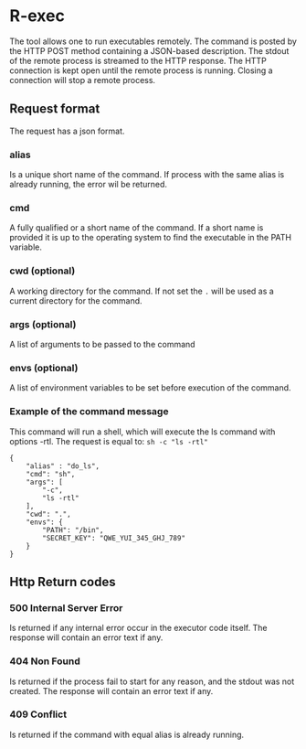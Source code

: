 # R-exec
The tool allows one to run executables remotely.
The command is posted by the HTTP POST method containing a JSON-based description.
The stdout of the remote process is streamed to the HTTP response. The HTTP connection is kept open until
the remote process is running.
Closing a connection will stop a remote process.

## Request format
The request has a json format.

### alias
Is a unique short name of the command.
If process with the same alias is already running,
the error wil be returned.

### cmd
A fully qualified or a short name of the command.
If a short name is provided it is up to the operating system
to find the executable in the PATH variable.

### cwd (optional)
A working directory for the command.
If not set the `.` will be used as a current directory for the command.
 

### args (optional)
A list of arguments to be passed to the command

### envs (optional)
A list of environment variables to be set before execution of the command.

### Example of the command message 
This command will run a shell, which will execute 
the ls command with options -rtl.
The request is equal to: `sh -c "ls -rtl"` 

```
{
    "alias" : "do_ls",
    "cmd": "sh",
    "args": [
        "-c",
        "ls -rtl"
    ],
    "cwd": ".",
    "envs": {
        "PATH": "/bin",
        "SECRET_KEY": "QWE_YUI_345_GHJ_789"
    }
}
```

## Http Return codes
### 500 Internal Server Error
Is returned if any internal error occur in the executor code itself.
The response will contain an error text if any.

### 404 Non Found
Is returned if the process fail to start for any reason,
and the stdout was not created.
The response will contain an error text if any.

### 409 Conflict
Is returned if the command with equal alias is already running.

